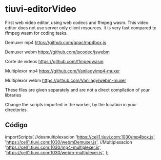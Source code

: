 # tiuvi-editorVideo
First web video editor, using web codecs and ffmpeg wasm. This video editor does not use server only client resources. It is very fast compared to ffmpeg wasm for coding tasks.

Demuxer mp4
https://github.com/gpac/mp4box.js

Demuxer webm
https://github.com/jscodec/jswebm

Corte de videos
https://github.com/ffmpegwasm

Multiplexor mp4
https://github.com/Vanilagy/mp4-muxer

Multiplexor webm
https://github.com/Vanilagy/webm-muxer

These files are given separately and are not a direct compilation of your libraries

Change the scripts imported in the worker, by the location in your directories.

## Código

importScripts(
    //desmultiplexacion
    'https://cell1.tiuvi.com:1030/mp4box.js',
    'https://cell1.tiuvi.com:1030/webmDemuxer.js',
    //Multiplexacion
    'https://cell1.tiuvi.com:1030/mp4-multiplexer.js',
    'https://cell1.tiuvi.com:1030/webm-multiplexer.js',
);


